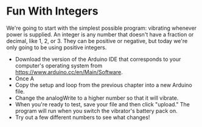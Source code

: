 # Fun With Integers

We're going to start with the simplest possible program: vibrating whenever power is supplied. An integer is any number that doesn't have a fraction or decimal, like 1, 2, or 3. They can be positive or negative, but today we're only going to be using positive integers.

* Download the version of the Arduino IDE that corresponds to your computer's operating system from https://www.arduino.cc/en/Main/Software.
* Once A
* Copy the setup and loop from the previous chapter into a new Arduino file.
* Change the analogWrite to a higher number so that it will vibrate.
* When you're ready to test, save your file and then click "upload." The program will run when you switch the vibrator's battery pack on.
* Try out a few different numbers to see what changes!